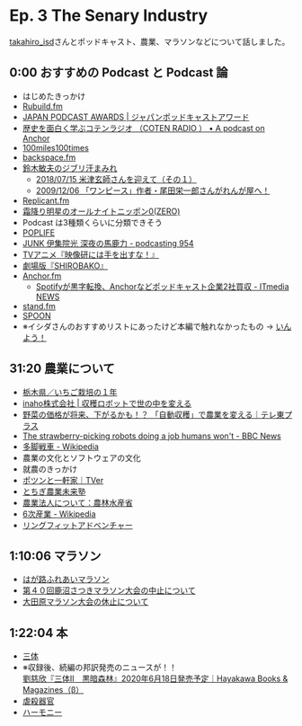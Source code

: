 # Ep. 3 The Senary Industry

[takahiro_isd](https://i8n.page.link/LFgS)さんとポッドキャスト、農業、マラソンなどについて話しました。

## 0:00 おすすめの Podcast と Podcast 論

- はじめたきっかけ
- [Rubuild.fm](https://rebuild.fm/)
- [JAPAN PODCAST AWARDS | ジャパンポッドキャストアワード](https://i8n.page.link/1WCu)
- [歴史を面白く学ぶコテンラジオ （COTEN RADIO ） • A podcast on Anchor](https://anchor.fm/coten)
- [100miles100times](https://i8n.page.link/Nefz)
- [backspace.fm](http://backspace.fm/)
- [鈴木敏夫のジブリ汗まみれ](https://i8n.page.link/hW6N)
  - [2018/07/15 米津玄師さんを迎えて（その１）](https://i8n.page.link/p1V5)
  - [2009/12/06 「ワンピース」作者・尾田栄一郎さんがれんが屋へ！](https://i8n.page.link/6scV)
- [Replicant.fm](https://i8n.page.link/1pKR)
- [霜降り明星のオールナイトニッポン0(ZERO)](https://i8n.page.link/nT7z)
- Podcast は3種類くらいに分類できそう
- [POPLIFE](https://i8n.page.link/Lq53)
- [JUNK 伊集院光 深夜の馬鹿力 - podcasting 954](https://i8n.page.link/QsF3)
- [TVアニメ『映像研には手を出すな！』](https://i8n.page.link/ZiJ7)
- [劇場版『SHIROBAKO』](https://i8n.page.link/aXGo)
- [Anchor.fm](https://anchor.fm/)
  - [Spotifyが黒字転換、Anchorなどポッドキャスト企業2社買収 - ITmedia NEWS](https://i8n.page.link/eDDo)
- [stand.fm](https://stand.fm/)
- [SPOON](https://i8n.page.link/p9RZ)
- ※イシダさんのおすすめリストにあったけど本編で触れなかったもの → [いんよう！](https://i8n.page.link/yvdC)

## 31:20 農業について

- [栃木県／いちご栽培の１年](https://i8n.page.link/ka22)
- [inaho株式会社 | 収穫ロボットで世の中を変える](https://inaho.co/)
- [野菜の価格が将来、下がるかも！？ 「自動収穫」で農業を変える｜テレ東プラス](https://i8n.page.link/YxTP)
- [The strawberry-picking robots doing a job humans won't - BBC News](https://i8n.page.link/BvN9)
- [多脚戦車 - Wikipedia](https://i8n.page.link/CjRV)
- 農業の文化とソフトウェアの文化
- 就農のきっかけ
- [ポツンと一軒家｜TVer](https://i8n.page.link/bX98)
- [とちぎ農業未来塾](https://i8n.page.link/hwEg)
- [農業法人について：農林水産省](https://i8n.page.link/HCbN)
- [6次産業 - Wikipedia](https://i8n.page.link/Mp5E)
- [リングフィットアドベンチャー](https://amzn.to/2VGAeUd)

## 1:10:06 マラソン

- [はが路ふれあいマラソン](https://i8n.page.link/TcsW)
- [第４０回鹿沼さつきマラソン大会の中止について](https://i8n.page.link/rgZK)
- [大田原マラソン大会の休止について](https://i8n.page.link/3xoM)

## 1:22:04 本

- [三体](https://amzn.to/2KeTbIi)
- ※収録後、続編の邦訳発売のニュースが！！  
[劉慈欣『三体Ⅱ　黒暗森林』2020年6月18日発売予定｜Hayakawa Books & Magazines（β）](https://i8n.page.link/Stkn)
- [虐殺器官](https://amzn.to/3ezUDDl)
- [ハーモニー](https://amzn.to/3ajJ2ox)

